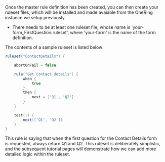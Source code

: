 Once the master rule definition has been created, you can then create your ruleset files, which will be installed and made avaiable
from the OneRing instance we setup previously.

* There needs to be at least one ruleset file, whose name is 'your-form_FirstQuestion.ruleset', where 'your-form' is the
name of the form definition.

The contents of a sample ruleset is listed below:

```groovy
ruleset("ContactDetails") {

    abortOnFail = false

    rule("Get contact details") {
        when {
            true
        }
        then {
            next = ['Q1', 'Q2']
        }
    }

    test(:) {
        next(['Q1', 'Q2'])
    }
}
```

This rule is saying that when the first question for the Contact Details form is requested, always return Q1 and Q2.  This
ruleset is deliberately simplistic, and the subsequent tutorial pages will demonstrate how we can add more detailed logic within
the ruleset.
